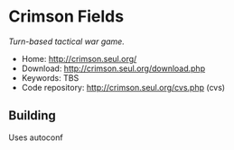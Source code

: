 # Crimson Fields

_Turn-based tactical war game._

- Home: http://crimson.seul.org/
- Download: http://crimson.seul.org/download.php
- Keywords: TBS
- Code repository: http://crimson.seul.org/cvs.php (cvs)

## Building

Uses autoconf

